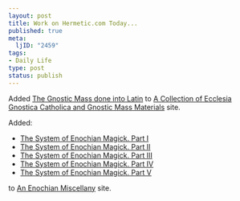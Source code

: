 ```yaml
--- 
layout: post
title: Work on Hermetic.com Today...
published: true
meta: 
  ljID: "2459"
tags: 
- Daily Life
type: post
status: publish
---
```

<p>Added <a href="http://www.hermetic.com/egc/xv_latin.html">The Gnostic Mass done into Latin</a> to <a href="http://www.hermetic.com/egc/index.html">A Collection of Ecclesia Gnostica Catholica and Gnostic Mass Materials</a> site.</p>
<p>Added: </p>
<ul>
	<li><a href="http://www.hermetic.com/enochia/system_enochian_magick_1.html">The System of Enochian 
	Magick. Part I</a></li>
	<li><a href="http://www.hermetic.com/enochia/system_enochian_magick_2.html">The System of Enochian Magick. Part II</a></li>
	<li><a href="http://www.hermetic.com/enochia/system_enochian_magick_3.html">The System of Enochian Magick. Part III</a></li>
	<li><a href="http://www.hermetic.com/enochia/system_enochian_magick_4.html">The System of Enochian Magick. Part IV</a></li>
	<li><a href="http://www.hermetic.com/enochia/system_enochian_magick_5.html">The System of Enochian Magick. Part V</a></li></ul>
<p>to <a href="http://www.hermetic.com/enochia/index.html">An Enochian Miscellany</a> site.

